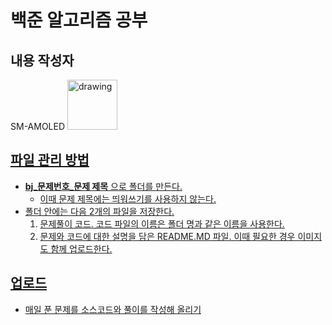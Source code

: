 # 백준 알고리즘 공부

## 내용 작성자
SM-AMOLED
<a href="https://github.com/sm-amoled">
<img src="https://avatars.githubusercontent.com/u/39216546?s=460&u=0798fca0b98bfe3ab3323cf8060d8783786eecb3&v=4" alt="drawing" width="80" />
    
## 파일 관리 방법
- **bj_문제번호_문제 제목** 으로 폴더를 만든다.
    - 이때 문제 제목에는 띄워쓰기를 사용하지 않는다.
- 폴더 안에는 다음 2개의 파일을 저장한다.
    1. 문제풀이 코드. 코드 파일의 이름은 폴더 명과 같은 이름을 사용한다.
    2. 문제와 코드에 대한 설명을 담은 README.MD 파일. 이때 필요한 경우 이미지도 함께 업로드한다.

## 업로드
- 매일 푼 문제를 소스코드와 풀이를 작성해 올리기
